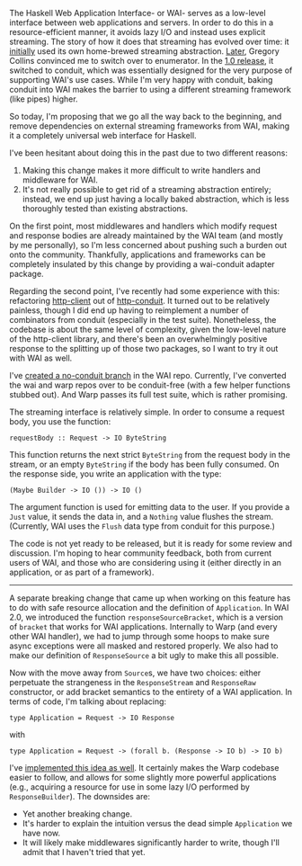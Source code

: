 The Haskell Web Application Interface- or WAI- serves as a low-level interface
between web applications and servers. In order to do this in a
resource-efficient manner, it avoids lazy I/O and instead uses explicit
streaming. The story of how it does that streaming has evolved over time: it
[initially](http://hackage.haskell.org/package/wai-0.0.0) used its own
home-brewed streaming abstraction.
[Later](http://hackage.haskell.org/package/wai-0.3.0), Gregory Collins
convinced me to switch over to enumerator. In the [1.0
release](http://hackage.haskell.org/package/wai-1.0.0), it switched to conduit,
which was essentially designed for the very purpose of supporting WAI's use
cases. While I'm very happy with conduit, baking conduit into WAI makes the
barrier to using a different streaming framework (like pipes) higher.

So today, I'm proposing that we go all the way back to the beginning, and
remove dependencies on external streaming frameworks from WAI, making it a
completely universal web interface for Haskell.

I've been hesitant about doing this in the past due to two different reasons:

1. Making this change makes it more difficult to write handlers and middleware
   for WAI.
2. It's not really possible to get rid of a streaming abstraction entirely;
   instead, we end up just having a locally baked abstraction, which is less
   thoroughly tested than existing abstractions.

On the first point, most middlewares and handlers which modify request and
response bodies are already maintained by the WAI team (and mostly by me
personally), so I'm less concerned about pushing such a burden out onto the
community. Thankfully, applications and frameworks can be completely insulated
by this change by providing a wai-conduit adapter package.

Regarding the second point, I've recently had some experience with this:
refactoring [http-client](http://hackage.haskell.org/package/http-client) out
of [http-conduit](http://hackage.haskell.org/package/http-conduit). It turned
out to be relatively painless, though I did end up having to reimplement a
number of combinators from conduit (especially in the test suite). Nonetheless,
the codebase is about the same level of complexity, given the low-level nature
of the http-client library, and there's been an overwhelmingly positive
response to the splitting up of those two packages, so I want to try it out
with WAI as well.

I've [created a no-conduit
branch](https://github.com/yesodweb/wai/tree/no-conduit) in the WAI repo.
Currently, I've converted the wai and warp repos over to be conduit-free (with
a few helper functions stubbed out). And Warp passes its full test suite, which
is rather promising.

The streaming interface is relatively simple. In order to consume a request body, you use the function:

    requestBody :: Request -> IO ByteString

This function returns the next strict `ByteString` from the request body in the
stream, or an empty `ByteString` if the body has been fully consumed. On the
response side, you write an application with the type:

    (Maybe Builder -> IO ()) -> IO ()

The argument function is used for emitting data to the user. If you provide a
`Just` value, it sends the data in, and a `Nothing` value flushes the stream.
(Currently, WAI uses the `Flush` data type from conduit for this purpose.)

The code is not yet ready to be released, but it is ready for some review and
discussion. I'm hoping to hear community feedback, both from current users of
WAI, and those who are considering using it (either directly in an application,
or as part of a framework).

* * *

A separate breaking change that came up when working on this feature has
to do with safe resource allocation and the definition of `Application`.
In WAI 2.0, we introduced the function `responseSourceBracket`, which is a
version of `bracket` that works for WAI applications. Internally to Warp
(and every other WAI handler), we had to jump through some hoops to make sure
async exceptions were all masked and restored properly. We also had to make our
definition of `ResponseSource` a bit ugly to make this all possible.

Now with the move away from `Source`s, we have two choices: either perpetuate the strangeness in the `ResponseStream` and `ResponseRaw` constructor, or add bracket semantics to the entirety of a WAI application. In terms of code, I'm talking about replacing:

    type Application = Request -> IO Response

with

    type Application = Request -> (forall b. (Response -> IO b) -> IO b)

I've [implemented this idea as
well](https://github.com/yesodweb/wai/commit/63ad533299a0a5bad01a36171d98511fdf8d5821).
It certainly makes the Warp codebase easier to follow, and allows for some
slightly more powerful applications (e.g., acquiring a resource for use in some
lazy I/O performed by `ResponseBuilder`). The downsides are:

* Yet another breaking change.
* It's harder to explain the intuition versus the dead simple `Application` we have now.
* It will likely make middlewares significantly harder to write, though I'll admit that I haven't tried that yet.
